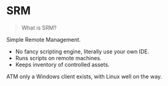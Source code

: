 # SRM

> What is SRM?

Simple Remote Management.
- No fancy scripting engine, literally use your own IDE.
- Runs scripts on remote machines.
- Keeps inventory of controlled assets.

ATM only a Windows client exists, with Linux well on the way.